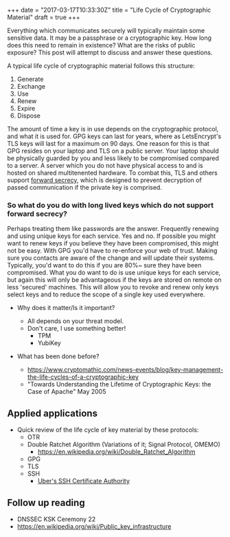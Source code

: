 +++
date = "2017-03-17T10:33:30Z"
title = "Life Cycle of Cryptographic Material"
draft = true
+++

Everything which communicates securely will typically maintain some sensitive data. It may be a passphrase or a cryptographic key. How long does this need to remain in existence? What are the risks of public exposure? This post will attempt to discuss and answer these questions.

A typical life cycle of cryptographic material follows this structure:

1. Generate
2. Exchange
3. Use
4. Renew
5. Expire
6. Dispose

The amount of time a key is in use depends on the cryptographic protocol, and what it is used for. GPG keys can last for years, where as LetsEncrypt's TLS keys will last for a maximum on 90 days. One reason for this is that GPG resides on your laptop and TLS on a public server. Your laptop should be physically guarded by you and less likely to be compromised compared to a server. A server which you do not have physical access to and is hosted on shared multitenented hardware. To combat this, TLS and others support [forward secrecy](https://en.wikipedia.org/wiki/Forward_secrecy), which is designed to prevent decryption of passed communication if the private key is comprised. 

### So what do you do with long lived keys which do not support forward secrecy?

Perhaps treating them like passwords are the answer. Frequently renewing and using unique keys for each service. Yes and no. If possible you might want to renew keys if you believe they have been compromised, this might not be easy. With GPG you'd have to re-enforce your web of trust. Making sure you contacts are aware of the change and will update their systems. Typically, you'd want to do this if you are 80%~ sure they have been compromised. What you do want to do is use unique keys for each service, but again this will only be advantageous if the keys are stored on remote on less 'secured' machines. This will allow you to revoke and renew only keys select keys and to reduce the scope of a single key used everywhere. 

- Why does it matter/Is it important?
	- All depends on your threat model. 
	- Don't care, I use something better!
		- TPM
		- YubiKey

- What has been done before?
	- <https://www.cryptomathic.com/news-events/blog/key-management-the-life-cycles-of-a-cryptographic-key>
	- "Towards Understanding the Lifetime of Cryptographic Keys: the Case of Apache" May 2005

## Applied applications

- Quick review of the life cycle of key material by these protocols:
	- OTR
	- Double Ratchet Algorithm (Variations of it; Signal Protocol, OMEMO)
		- <https://en.wikipedia.org/wiki/Double_Ratchet_Algorithm>
	- GPG
	- TLS
	- SSH
		- [Uber's SSH Certificate Authority](https://medium.com/uber-security-privacy/introducing-the-uber-ssh-certificate-authority-4f840839c5cc)

## Follow up reading

- DNSSEC KSK Ceremony 22
- <https://en.wikipedia.org/wiki/Public_key_infrastructure>